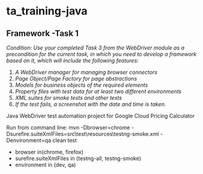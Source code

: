 # ta_training-java

## Framework -Task 1

_Condition:_
_Use your completed Task 3 from the WebDriver module as a precondition for the current task, in which you need to develop a framework based on it, which will include the following features:_

1. _A WebDriver manager for managing browser connectors_
2. _Page Object/Page Factory for _page_ abstractions_
3. _Models for business objects of the required elements_
4. _Property files with test data for at least two different environments_
5. _XML suites for smoke tests and other tests_
6. _If the test fails, a screenshot with the date and time is taken._


Java WebDriver test automation project for Google Cloud Pricing Calculator

Run from command line: mvn -Dbrowser=chrome -Dsurefire.suiteXmlFiles=src\test\resources\testng-smoke.xml -Denvironment=qa clean test
* browser in(chrome, firefox)
* surefire.suiteXmlFiles in (testng-all, testng-smoke)
* environment in (dev, qa)


